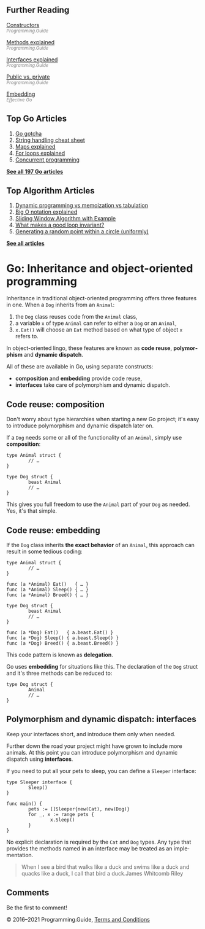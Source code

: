 <span class="underline"></span>

<span class="underline"></span>

Further Reading
---------------

[Constructors](constructor-best-practice.html)  
<span style="color: grey; font-style: italic; font-size: smaller">Programming.Guide</span>

[Methods explained](methods-explained.html)  
<span style="color: grey; font-style: italic; font-size: smaller">Programming.Guide</span>

[Interfaces explained](interfaces-explained.html)  
<span style="color: grey; font-style: italic; font-size: smaller">Programming.Guide</span>

[Public vs. private](public-private.html)  
<span style="color: grey; font-style: italic; font-size: smaller">Programming.Guide</span>

[Embedding](https://golang.org/doc/effective_go.html#embedding)  
<span style="color: grey; font-style: italic; font-size: smaller">Effective Go</span>

Top Go Articles
---------------

1.  [Go gotcha](go-gotcha.html)
2.  [String handling cheat sheet](string-functions-reference-cheat-sheet.html)
3.  [Maps explained](maps-explained.html)
4.  [For loops explained](for-loop.html)
5.  [Concurrent programming](go-concurrency-tutorial.html)

[**See all 197 Go articles**](index.html)

<span class="underline"></span>

Top Algorithm Articles
----------------------

1.  [Dynamic programming vs memoization vs tabulation](../dynamic-programming-vs-memoization-vs-tabulation.html)
2.  [Big O notation explained](../big-o-notation-explained.html)
3.  [Sliding Window Algorithm with Example](../sliding-window-example.html)
4.  [What makes a good loop invariant?](../what-makes-a-good-loop-invariant.html)
5.  [Generating a random point within a circle (uniformly)](../random-point-within-circle.html)

[**See all articles**](../index.html)

Go: Inheritance and object-oriented programming
===============================================

Inheritance in traditional object-oriented programming offers three features in one. When a `Dog` inherits from an `Animal`:

1.  the `Dog` class reuses code from the `Animal` class,
2.  a variable `x` of type `Animal` can refer to either a `Dog` or an `Animal`,
3.  `x.Eat()` will choose an `Eat` method based on what type of object `x` refers to.

In object-oriented lingo, these features are known as **code reuse**, **poly­mor­phism** and **dynamic dispatch**.

All of these are available in Go, using separate constructs:

-   **composition** and **embedding** provide code reuse,
-   **interfaces** take care of polymorphism and dynamic dispatch.

Code reuse: composition
-----------------------

Don't worry about type hierarchies when starting a new Go project; it's easy to introduce polymorphism and dynamic dispatch later on.

If a `Dog` needs some or all of the functionality of an `Animal`, simply use **composition**:

    type Animal struct {
            // …
    }

    type Dog struct {
            beast Animal
            // …
    }

This gives you full freedom to use the `Animal` part of your `Dog` as needed. Yes, it's that simple.

Code reuse: embedding
---------------------

If the `Dog` class inherits **the exact behavior** of an `Animal`, this approach can result in some tedious coding:

    type Animal struct {
            // …
    }

    func (a *Animal) Eat()   { … }
    func (a *Animal) Sleep() { … }
    func (a *Animal) Breed() { … }

    type Dog struct {
            beast Animal
            // …
    }

    func (a *Dog) Eat()   { a.beast.Eat() }
    func (a *Dog) Sleep() { a.beast.Sleep() }
    func (a *Dog) Breed() { a.beast.Breed() }

This code pattern is known as **delegation**.

Go uses **embedding** for situations like this. The declaration of the `Dog` struct and it's three methods can be reduced to:

    type Dog struct {
            Animal
            // …
    }

Polymorphism and dynamic dispatch: interfaces
---------------------------------------------

Keep your interfaces short, and introduce them only when needed.

Further down the road your project might have grown to include more animals. At this point you can introduce polymorphism and dynamic dispatch using **interfaces**.

If you need to put all your pets to sleep, you can define a `Sleeper` interface:

    type Sleeper interface {
            Sleep()
    }

    func main() {
            pets := []Sleeper{new(Cat), new(Dog)}
            for _, x := range pets {
                    x.Sleep()
            }
    }

No explicit declaration is required by the `Cat` and `Dog` types. Any type that provides the methods named in an inter­face may be treated as an imple­mentation.

> When I see a bird that walks like a duck and swims like a duck and quacks like a duck, I call that bird a duck.<span class="quote-source">James Whitcomb Riley</span>

Comments
--------

Be the first to comment!

© 2016–2021 Programming.Guide, [Terms and Conditions](../terms-and-conditions.html)
